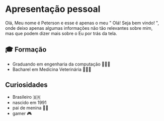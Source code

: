 # Apresentação pessoal

Olá,
Meu nome é Peterson e esse é apenas o meu " Olá! Seja bem vindo! ", onde deixo apenas algumas informações não tão relevantes sobre mim, mas que podem dizer mais sobre o Eu por trás da tela.

## 🎓 Formação
- Graduando em engenharia da computação 👨🏽‍💻
- Bacharel em Medicina Veterinária 👨🏽‍⚕️

## Curiosidades
- Brasileiro 🇧🇷
- nascido em 1991
- pai de menina 👧🏽
- gamer 🎮
